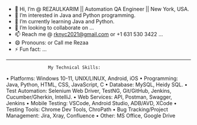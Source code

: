 - 👋 Hi, I’m @ REZAULKARIM || Automation QA Engineer || New York, USA. 
- 👀 I’m interested in Java and Python programming.
- 🌱 I’m currently learning Java and Python.
- 💞️ I’m looking to collaborate on ...
- 📫 Reach me @ rknyc2021@gmail.com or +1 631 530 3422 ...
- 😄 Pronouns: or Call me Rezaa
- ⚡ Fun fact: ... 
________________________________________
                    My Technical Skills:
•	Platforms: Windows 10-11, UNIX/LINUX, Android, iOS
•	Programming: Java, Python, HTML, CSS, JavaScript, C
•	Database: MySQL, Heidy SQL.
•	Test Automation: Selenium Web Driver, TestNG, Git/GitHub, Jenkins,  Cucumber/Gherkin, IntelliJ.
•	Web Services: API, Postman, Swagger, Jenkins
•	Mobile Testing:  VSCode, Android Studio, ADB/AVD, XCode
•	Testing Tools: Chrome Dev Tools, ChroPath
•	Bug Tracking/Project Management: Jira, Xray, Confluence
•	Other: MS Office, Google Drive

<!---
REZAULKARIM2024/REZAULKARIM2024 is a ✨ special ✨ repository because its `README.md` (this file) appears on your GitHub profile.
You can click the Preview link to take a look at your changes.
--->
